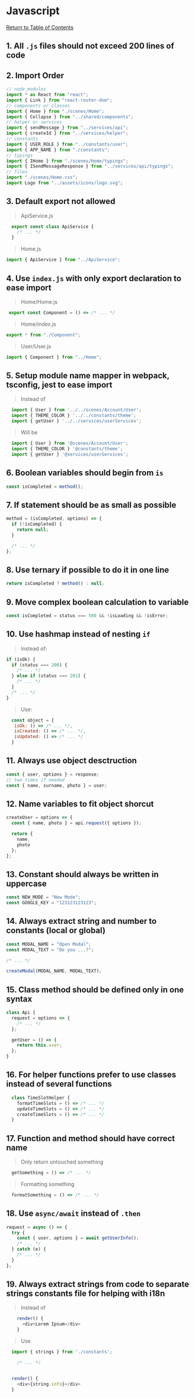 # Javascript

[Return to Table of Contents](../README.md)

## 1. All `.js` files should not exceed 200 lines of code

## 2. Import Order

```javascript
// node_modules
import * as React from "react";
import { Link } from "react-router-dom";
// components or classes
import { Home } from "./scenes/Home";
import { Collapse } from "../shared/components";
// helper or services
import { sendMessage } from "../services/api";
import { createId } from "../services/helper";
// constants
import { USER_ROLE } from "../constants/user";
import { APP_NAME } from "./constants";
// typings
import { IHome } from "./scenes/Home/typings";
import { ISendMessageResponse } from "../services/api/typings";
// files
import "./scenes/Home.css";
import Logo from "../assets/icons/logo.svg";
```

## 3. Default export not allowed

> ApiService.js

```javascript
  export const class ApiService {
    /* ... */
  }
```

> Home.js

```javascript
import { ApiService } from "../ApiService";
```

## 4. Use `index.js` with only export declaration to ease import

> Home/Home.js

```javascript
 export const Component = () => /* ... */
```

> Home/index.js

```javascript
export * from "./Component";
```

> User/User.js

```javascript
import { Component } from "../Home";
```

## 5. Setup module name mapper in webpack, tsconfig, jest to ease import

> Instead of

```javascript
  import { User } from '../../scenes/Account/User';
  import { THEME_COLOR } '../../constants/theme';
  import { getUser } '../../services/userServices';
```

> Will be

```javascript
  import { User } from '@scenes/Account/User';
  import { THEME_COLOR } '@constants/theme';
  import { getUser } '@services/userServices';
```

## 6. Boolean variables should begin from `is`

```javascript
const isCompleted = method();
```

## 7. If statement should be as small as possible

```javascript
method = (isCompleted, options) => {
  if (!isCompleted) {
    return null;
  }

  /* ... */
};
```

## 8. Use ternary if possible to do it in one line

```javascript
return isCompleted ? method() : null;
```

## 9. Move complex boolean calculation to variable

```javascript
const isCompleted = status === 500 && !isLoading && !isError;
```

## 10. Use hashmap instead of nesting `if`

> Instead of:

```javascript
if (isOk) {
  if (status === 200) {
    /* ... */
  } else if (status === 201) {
    /* ... */
  }
  /* ... */
}
```

> Use:

```javascript
  const object = {
   isOk: () => /* ... */,
   isCreated: () => /* ... */,
   isUpdated: () => /* ... */
  }
```

## 11. Always use object desctruction

```javascript
const { user, options } = response;
// two times if needed
const { name, surname, photo } = user;
```

## 12. Name variables to fit object shorcut

```javascript
createUser = options => {
  const { name, photo } = api.request({ options });

  return {
    name,
    photo
  };
};
```

## 13. Constant should always be written in uppercase

```javascript
const NEW_MODE = "New Mode";
const GOOGLE_KEY = "123123123123";
```

## 14. Always extract string and number to constants (local or global)

```javascript
const MODAL_NAME = "Open Modal";
const MODAL_TEXT = "Do you ...?";

/* ... */

createModal(MODAL_NAME, MODAL_TEXT);
```

## 15. Class method should be defined only in one syntax

```javascript
class Api {
  request = options => {
    /* ... */
  };

  getUser = () => {
    return this.user;
  };
}
```

## 16. For helper functions prefer to use classes instead of several functions

```javascript
  class TimeSlotHelper {
    formatTimeSlots = () => /* ... */
    updateTimeSlots = () => /* ... */
    createTimeSlots = () => /* ... */
  }
```

## 17. Function and method should have correct name

> Only return untouched something

```javascript
  getSomething = () => /* ... */
```

> Formatting something

```javascript
  formatSomething = () => /* ... */
```

## 18. Use `async/await` instead of `.then`

```javascript
request = async () => {
  try {
    const { user, options } = await getUserInfo();
    /* ... */
  } catch (e) {
    /* ... */
  }
};
```

## 19. Always extract strings from code to separate strings constants file for helping with i18n

> Instead of

```javascript
    render() {
      <div>Lorem Ipsum</div>
    }
```

> Use

```javascript
  import { strings } from './constants';

    /* ... */


  render() {
    <div>{string.info}</div>
  }
```
